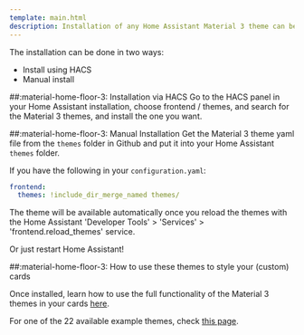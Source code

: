 ```yaml
---
template: main.html
description: Installation of any Home Assistant Material 3 theme can be done either using HACS or a manual install. Both are easy and put the theme in the same folder.
---
```

The installation can be done in two ways:

- Install using HACS
- Manual install

##:material-home-floor-3: Installation via HACS
Go to the HACS panel in your Home Assistant installation, choose frontend / themes, and search for the Material 3 themes, and install the one you want.

##:material-home-floor-3: Manual Installation
Get the Material 3 theme yaml file from the `themes` folder in Github and put it into your Home Assistant `themes` folder.

If you have the following in your `configuration.yaml`:
```yaml
frontend:
  themes: !include_dir_merge_named themes/
```

The theme will be available automatically once you reload the themes with the Home Assistant 'Developer Tools' > 'Services' > 'frontend.reload_themes' service.

Or just restart Home Assistant!

##:material-home-floor-3: How to use these themes to style your (custom) cards

Once installed, learn how to use the full functionality of the Material 3 themes in your cards [here][How to use Material 3 themes].

For one of the 22 available example themes, check [this page][Material 3 example themes].

<!--- Internal References... -->
[How to use Material 3 themes]: ../../using/using-ham3-in-cards/
[Material 3 example themes]: ../../examples/introduction/
